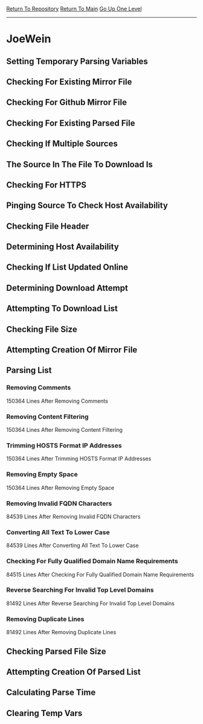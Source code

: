 [Return To Repository](https://github.com/deathbybandaid/piholeparser/)
[Return To Main](https://github.com/deathbybandaid/piholeparser/blob/master/RecentRunLogs/Mainlog.md)
[Go Up One Level](https://github.com/deathbybandaid/piholeparser/blob/master/RecentRunLogs/TopLevelScripts/30-Processing-External-Blacklists.md)
____________________________________
# JoeWein
## Setting Temporary Parsing Variables
## Checking For Existing Mirror File
## Checking For Github Mirror File
## Checking For Existing Parsed File
## Checking If Multiple Sources
## The Source In The File To Download Is
## Checking For HTTPS
## Pinging Source To Check Host Availability
## Checking File Header
## Determining Host Availability
## Checking If List Updated Online
## Determining Download Attempt
## Attempting To Download List
## Checking File Size
## Attempting Creation Of Mirror File
## Parsing List
### Removing Comments
150364 Lines After Removing Comments
### Removing Content Filtering
150364 Lines After Removing Content Filtering
### Trimming HOSTS Format IP Addresses
150364 Lines After Trimming HOSTS Format IP Addresses
### Removing Empty Space
150364 Lines After Removing Empty Space
### Removing Invalid FQDN Characters
84539 Lines After Removing Invalid FQDN Characters
### Converting All Text To Lower Case
84539 Lines After Converting All Text To Lower Case
### Checking For Fully Qualified Domain Name Requirements
84515 Lines After Checking For Fully Qualified Domain Name Requirements
### Reverse Searching For Invalid Top Level Domains
81492 Lines After Reverse Searching For Invalid Top Level Domains
### Removing Duplicate Lines
81492 Lines After Removing Duplicate Lines
## Checking Parsed File Size
## Attempting Creation Of Parsed List
## Calculating Parse Time
## Clearing Temp Vars

